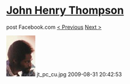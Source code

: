 # [John Henry Thompson](../README.md)
post Facebook.com
[< Previous](2009-12-31-2.md) [Next >](2008-04-02-1.md)

[![](../media/2009-08-31/Timeline-Photos-jt_pc_cu-jpg.jpg)](../README.md)
jt_pc_cu.jpg
2009-08-31 20:42:53